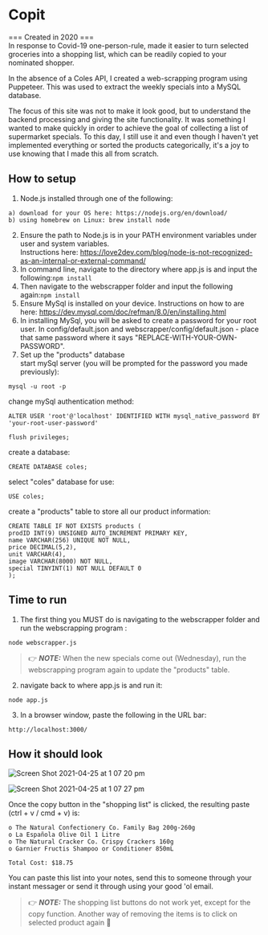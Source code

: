 # Copit
=== Created in 2020 ===\
In response to Covid-19 one-person-rule, made it easier to turn selected groceries into a shopping list, which can be readily copied to your nominated shopper. 

In the absence of a Coles API, I created a web-scrapping program using Puppeteer. This was used to extract the weekly specials into a MySQL database.

The focus of this site was not to make it look good, but to understand the backend processing and giving the site functionality. It was something I wanted to make quickly in order to achieve the goal of collecting a list of supermarket specials. To this day, I still use it and even though I haven't yet implemented everything or sorted the products categorically, it's a joy to use knowing that I made this all from scratch.

## How to setup
1. Node.js installed through one of the following:
```
a) download for your OS here: https://nodejs.org/en/download/
b) using homebrew on Linux: brew install node
```
2. Ensure the path to Node.js is in your PATH environment variables under user and system variables.\
Instructions here: https://love2dev.com/blog/node-is-not-recognized-as-an-internal-or-external-command/
3. In command line, navigate to the directory where app.js is and input the following:```npm install```
4. Then navigate to the webscrapper folder and input the following again:```npm install```
5. Ensure MySql is installed on your device. Instructions on how to are here: https://dev.mysql.com/doc/refman/8.0/en/installing.html
6. In installing MySql, you will be asked to create a password for your root user. In config/default.json and webscrapper/config/default.json - place that same password where it says "REPLACE-WITH-YOUR-OWN-PASSWORD".
8. Set up the "products" database\
start mySql server (you will be prompted for the password you made previously):
```
mysql -u root -p
```
change mySql authentication method:
```
ALTER USER 'root'@'localhost' IDENTIFIED WITH mysql_native_password BY 'your-root-user-password'

```
```
flush privileges;
```
create a database:
```
CREATE DATABASE coles;
```
select "coles" database for use:
```
USE coles;
```
create a "products" table to store all our product information:
```
CREATE TABLE IF NOT EXISTS products (
prodID INT(9) UNSIGNED AUTO_INCREMENT PRIMARY KEY,
name VARCHAR(256) UNIQUE NOT NULL,
price DECIMAL(5,2),
unit VARCHAR(4),
image VARCHAR(8000) NOT NULL,
special TINYINT(1) NOT NULL DEFAULT 0
);
```
## Time to run
1. The first thing you MUST do is navigating to the webscrapper folder and run the webscrapping program :
```
node webscrapper.js
```
>👉 **_NOTE:_** When the new specials come out (Wednesday), run the webscrapping program again to update the "products" table.

2.  navigate back to where app.js is and run it:
```
node app.js
```
3. In a browser window, paste the following in the URL bar:

```
http://localhost:3000/
```

## How it should look
![Screen Shot 2021-04-25 at 1 07 20 pm](https://user-images.githubusercontent.com/57920696/115982154-370e3c00-a5dc-11eb-8d64-2e4d5c069ee9.png)

![Screen Shot 2021-04-25 at 1 07 27 pm](https://user-images.githubusercontent.com/57920696/115982163-44c3c180-a5dc-11eb-93c2-de35cc5ae8b2.png)

Once the copy button in the "shopping list" is clicked, the resulting paste (ctrl + v / cmd + v) is:
```
o The Natural Confectionery Co. Family Bag 200g-260g
o La Española Olive Oil 1 Litre
o The Natural Cracker Co. Crispy Crackers 160g
o Garnier Fructis Shampoo or Conditioner 850mL

Total Cost: $18.75
```
You can paste this list into your notes, send this to someone through your instant messager or send it through using your good 'ol email.
>👉 **_NOTE:_** The shopping list buttons do not work yet, except for the copy function. Another way of removing the items is to click on selected product again 🙂
